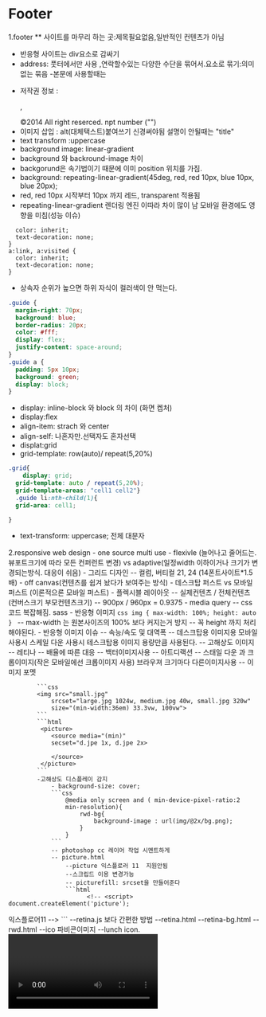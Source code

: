 # Footer

1.footer 
** 사이트를 마무리 하는 곳:제목필요없음,일반적인 컨텐츠가 아님

 - 반응형 사이트는 div요소로 감싸기
 - address: 풋터에서만 사용 ,연락할수있는 다양한 수단을 묶어서.<span>요소로 묶기:의미없는 묶음
 -본문에 사용할때는 <p> 
 - 저작권 정보 :<p>,<div></div> &copy;2014 All right reserced. npt number ("")
 - 이미지 삽입 : alt(대체택스트)붙여쓰기 신경써야됨 설명이 안될때는 "title"
- text transform :uppercase
- background image: linear-gradient 
- background 와 backround-image 차이
- backgorund은 속기법이기 때문에 이미 position 위치를 가짐.
- background: repeating-linear-gradient(45deg, red, red 10px, blue 10px, blue 20px);
- red, red 10px 시작부터 10px 까지 레드, transparent 적용됨
- repeating-linear-gradient 렌더링 엔진 이따라 차이 많이 남
모바일 환경에도 영향을 미침(성능 이슈)

```a{
  color: inherit;
  text-decoration: none;
}
a:link, a:visited {
  color: inherit;
  text-decoration: none;
}
```
- 상속자 순위가 높으면 하위 자식이 컬러색이 안 먹는다.
```css
.guide {
  margin-right: 70px;
  background: blue;
  border-radius: 20px;
  color: #fff;
  display: flex;
  justify-content: space-around;
}
.guide a {
  padding: 5px 10px;
  background: green;
  display: block;
}
```
- display: inline-block 와 block 의 차이 (화면 켑처)
- display:flex
- align-item: strach 와 center
- align-self: 나혼자만.선택자도 혼자선택
- displat:grid
- grid-template: row(auto)/ repeat(5,20%) 
```css
.grid{
    display: grid;
  grid-template: auto / repeat(5,20%);
  grid-template-areas: "cell1 cell2"}
  .guide li:nth-child(1){
  grid-area: cell1;

}
```
- text-transform: uppercase; 전체 대문자


2.responsive web design
    - one source multi use
    - flexivle (늘어나고 줄어드는.뷰포트크기에 따라 모든 컨퍼런트 변경) vs adaptive(일정width 이하이거나 크기가 변경되는방식. 대응이 쉬음)
    - 그리드 디자인
        -- 컬럼, 버티컬 21, 24 (14폰트사이트*1.5배)
    - off canvas(컨텐츠를 쉽겨 놨다가 보여주는 방식)
    - 데스크탑 퍼스트 vs 모바일 퍼스트 (이론적으론 모바일 퍼스트)
    - 플렉시블 레이아웃 
        -- 실제컨텐츠 / 전체컨텐츠(컨버스크기 부모컨텐츠크기)
        -- 900px / 960px = 0.9375
    - media query
        -- css 코드 복잡해짐. sass
    - 반응형 이미지
        ```css
        img {
            max-width: 100%;
            height: auto
        }
        ```
        -- max-width 는 원본사이즈의 100% 보다 커지는거 방지
        -- 꼭 height 까지 처리해야된다.
    - 반응형 이미지 이슈
        -- 속능/속도 및 대역폭
            -- 데스크탑용 이미지용 모바일 사용시 스케일 다운 사용시 테스크탑용 이미지 용량만큼 사용된다.
            -- 고해상도 이미지
                -- 레티나 
                -- 배율에 따른 대응
                -- 백터이미지사용
            -- 아트디랙션 
                -- 스태일 다운 과 크롭이미지(작은 모바일에선 크롭이미지 사용)
                브라우져 크기마다 다른이미지사용
            --  이미지 포멧
            
            ```css
            <img src="small.jpg"
                srcset="large.jpg 1024w, medium.jpg 40w, small.jpg 320w"
                size="(min-width:36em) 33.3vw, 100vw">
            ```
            ```html
             <picture>
                <source media="(min)"
                secset="d.jpe 1x, d.jpe 2x>

                </source>
             </picture>
            ```
            -고해상도 디스플레이 감지
                - background-size: cover; 
                ```css
                    @media only screen and ( min-device-pixel-ratio:2
                    min-resolution){
                        rwd-bg{
                            background-image : url(img/@2x/bg.png);
                        }
                    }
                ```
                -- photoshop cc 레이어 작업 시멘트하게
                -- picture.html
                    --picture 익스플로러 11  지원안됨
                    --스크립드 이용 변경가능
                    -- picturefill: srcset을 만들어준다
                    ```html
                          <!-- <script>
    document.createElement('picture');
  </script>
  <script src="js/picturefill.js"></script>  익스플로어11 -->
                    ```
        --retina.js 보다 간편한 방법
        --retina.html
        --retina-bg.html
        --rwd.html
            --ico 파비콘이미지
            --lunch icon.
        <video> source src="" track 자막.
        clips.app 참고
        
        ```css
            background: url("images/btn_search.png") no-repeat 0 0 / 30px 30px;
        ```
        0 0 좌표 30px 사이즈 축소
        transparent 브라우저 넘어가는경우있음
        <span> 빈요소 화면표시 위해.
        


            

                    

